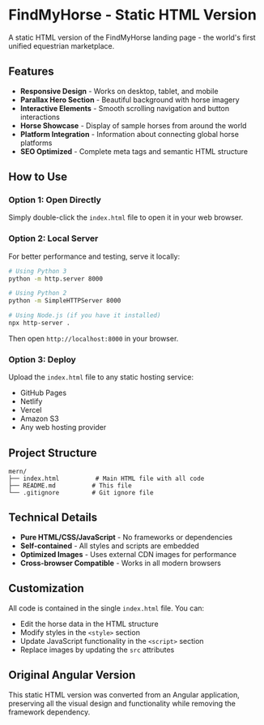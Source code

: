 # FindMyHorse - Static HTML Version

A static HTML version of the FindMyHorse landing page - the world's first unified equestrian marketplace.

## Features

- **Responsive Design** - Works on desktop, tablet, and mobile
- **Parallax Hero Section** - Beautiful background with horse imagery
- **Interactive Elements** - Smooth scrolling navigation and button interactions
- **Horse Showcase** - Display of sample horses from around the world
- **Platform Integration** - Information about connecting global horse platforms
- **SEO Optimized** - Complete meta tags and semantic HTML structure

## How to Use

### Option 1: Open Directly
Simply double-click the `index.html` file to open it in your web browser.

### Option 2: Local Server
For better performance and testing, serve it locally:

```bash
# Using Python 3
python -m http.server 8000

# Using Python 2
python -m SimpleHTTPServer 8000

# Using Node.js (if you have it installed)
npx http-server .
```

Then open `http://localhost:8000` in your browser.

### Option 3: Deploy
Upload the `index.html` file to any static hosting service:
- GitHub Pages
- Netlify
- Vercel
- Amazon S3
- Any web hosting provider

## Project Structure

```
mern/
├── index.html          # Main HTML file with all code
├── README.md          # This file
└── .gitignore         # Git ignore file
```

## Technical Details

- **Pure HTML/CSS/JavaScript** - No frameworks or dependencies
- **Self-contained** - All styles and scripts are embedded
- **Optimized Images** - Uses external CDN images for performance
- **Cross-browser Compatible** - Works in all modern browsers

## Customization

All code is contained in the single `index.html` file. You can:
- Edit the horse data in the HTML structure
- Modify styles in the `<style>` section
- Update JavaScript functionality in the `<script>` section
- Replace images by updating the `src` attributes

## Original Angular Version

This static HTML version was converted from an Angular application, preserving all the visual design and functionality while removing the framework dependency.
